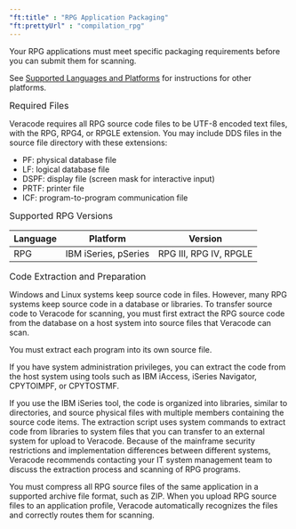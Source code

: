 ```yaml
---
"ft:title" : "RPG Application Packaging"
"ft:prettyUrl" : "compilation_rpg"
---
```


Your RPG applications must meet specific packaging requirements before you can submit them for scanning.

See [Supported Languages and Platforms](https://docs.veracode.com/r/r_supported_table) for instructions for other platforms.

<p><span style="font-size: medium;">Required Files</span></p>

Veracode requires all RPG source code files to be UTF-8 encoded text files, with the RPG, RPG4, or RPGLE extension. You may include DDS files in the source file directory with these extensions:

-   PF: physical database file
-   LF: logical database file
-   DSPF: display file \(screen mask for interactive input\)
-   PRTF: printer file
-   ICF: program-to-program communication file

<p><span style="font-size: medium;">Supported RPG Versions</span></p>

|Language|Platform|Version|
|----|----|----|
|RPG|IBM iSeries, pSeries|RPG III, RPG IV, RPGLE|

<p><span style="font-size: medium;">Code Extraction and Preparation</span></p>

Windows and Linux systems keep source code in files. However, many RPG systems keep source code in a database or libraries. To transfer source code to Veracode for scanning, you must first extract the RPG source code from the database on a host system into source files that Veracode can scan.

You must extract each program into its own source file.

If you have system administration privileges, you can extract the code from the host system using tools such as IBM iAccess, iSeries Navigator, CPYTOIMPF, or CPYTOSTMF.

If you use the IBM iSeries tool, the code is organized into libraries, similar to directories, and source physical files with multiple members containing the source code items. The extraction script uses system commands to extract code from libraries to system files that you can transfer to an external system for upload to Veracode. Because of the mainframe security restrictions and implementation differences between different systems, Veracode recommends contacting your IT system management team to discuss the extraction process and scanning of RPG programs.

You must compress all RPG source files of the same application in a supported archive file format, such as ZIP. When you upload RPG source files to an application profile, Veracode automatically recognizes the files and correctly routes them for scanning.
